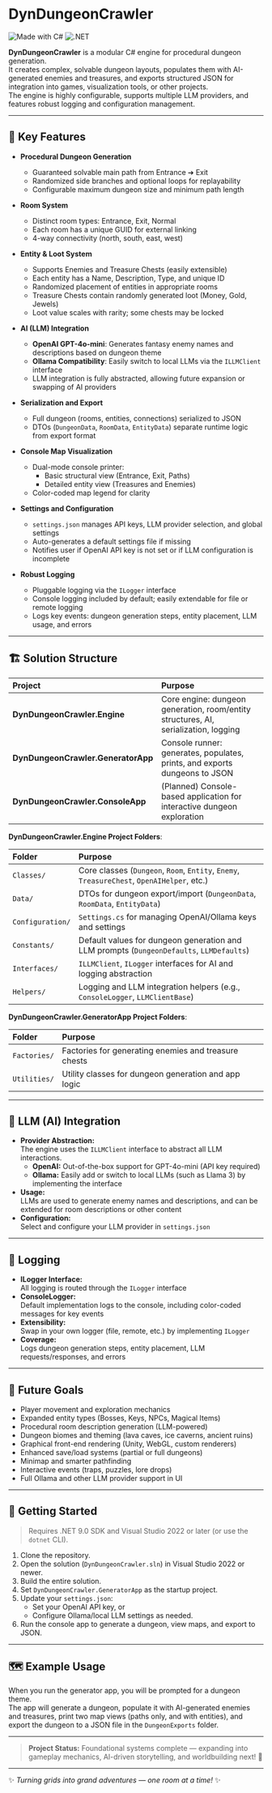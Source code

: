 ﻿# DynDungeonCrawler

![Made with C#](https://img.shields.io/badge/Made%20with-C%23-239120)
![.NET](https://img.shields.io/badge/.NET-9.0-blueviolet)

**DynDungeonCrawler** is a modular C# engine for procedural dungeon generation.  
It creates complex, solvable dungeon layouts, populates them with AI-generated enemies and treasures, and exports structured JSON for integration into games, visualization tools, or other projects.  
The engine is highly configurable, supports multiple LLM providers, and features robust logging and configuration management.

---

## 🌟 Key Features

- **Procedural Dungeon Generation**
  - Guaranteed solvable main path from Entrance ➔ Exit
  - Randomized side branches and optional loops for replayability
  - Configurable maximum dungeon size and minimum path length

- **Room System**
  - Distinct room types: Entrance, Exit, Normal
  - Each room has a unique GUID for external linking
  - 4-way connectivity (north, south, east, west)

- **Entity & Loot System**
  - Supports Enemies and Treasure Chests (easily extensible)
  - Each entity has a Name, Description, Type, and unique ID
  - Randomized placement of entities in appropriate rooms
  - Treasure Chests contain randomly generated loot (Money, Gold, Jewels)
  - Loot value scales with rarity; some chests may be locked

- **AI (LLM) Integration**
  - **OpenAI GPT-4o-mini**: Generates fantasy enemy names and descriptions based on dungeon theme
  - **Ollama Compatibility**: Easily switch to local LLMs via the `ILLMClient` interface
  - LLM integration is fully abstracted, allowing future expansion or swapping of AI providers

- **Serialization and Export**
  - Full dungeon (rooms, entities, connections) serialized to JSON
  - DTOs (`DungeonData`, `RoomData`, `EntityData`) separate runtime logic from export format

- **Console Map Visualization**
  - Dual-mode console printer:
    - Basic structural view (Entrance, Exit, Paths)
    - Detailed entity view (Treasures and Enemies)
  - Color-coded map legend for clarity

- **Settings and Configuration**
  - `settings.json` manages API keys, LLM provider selection, and global settings
  - Auto-generates a default settings file if missing
  - Notifies user if OpenAI API key is not set or if LLM configuration is incomplete

- **Robust Logging**
  - Pluggable logging via the `ILogger` interface
  - Console logging included by default; easily extendable for file or remote logging
  - Logs key events: dungeon generation steps, entity placement, LLM usage, and errors

---

## 🏗️ Solution Structure

| Project                             | Purpose                                                                 |
|:-------------------------------------|:------------------------------------------------------------------------|
| **DynDungeonCrawler.Engine**         | Core engine: dungeon generation, room/entity structures, AI, serialization, logging |
| **DynDungeonCrawler.GeneratorApp**   | Console runner: generates, populates, prints, and exports dungeons to JSON |
| **DynDungeonCrawler.ConsoleApp**     | (Planned) Console-based application for interactive dungeon exploration   |

**DynDungeonCrawler.Engine Project Folders**:

| Folder           | Purpose                                                                                  |
|:-----------------|:----------------------------------------------------------------------------------------|
| `Classes/`       | Core classes (`Dungeon`, `Room`, `Entity`, `Enemy`, `TreasureChest`, `OpenAIHelper`, etc.) |
| `Data/`          | DTOs for dungeon export/import (`DungeonData`, `RoomData`, `EntityData`)                |
| `Configuration/` | `Settings.cs` for managing OpenAI/Ollama keys and settings                              |
| `Constants/`     | Default values for dungeon generation and LLM prompts (`DungeonDefaults`, `LLMDefaults`)|
| `Interfaces/`    | `ILLMClient`, `ILogger` interfaces for AI and logging abstraction                       |
| `Helpers/`       | Logging and LLM integration helpers (e.g., `ConsoleLogger`, `LLMClientBase`)            |

**DynDungeonCrawler.GeneratorApp Project Folders**:

| Folder           | Purpose                                                                                  |
|:-----------------|:----------------------------------------------------------------------------------------|
| `Factories/`     | Factories for generating enemies and treasure chests                                    |
| `Utilities/`     | Utility classes for dungeon generation and app logic                                    |

---

## 🤖 LLM (AI) Integration

- **Provider Abstraction:**  
  The engine uses the `ILLMClient` interface to abstract all LLM interactions.
  - **OpenAI:** Out-of-the-box support for GPT-4o-mini (API key required)
  - **Ollama:** Easily add or switch to local LLMs (such as Llama 3) by implementing the interface
- **Usage:**  
  LLMs are used to generate enemy names and descriptions, and can be extended for room descriptions or other content
- **Configuration:**  
  Select and configure your LLM provider in `settings.json`

---

## 📝 Logging

- **ILogger Interface:**  
  All logging is routed through the `ILogger` interface
- **ConsoleLogger:**  
  Default implementation logs to the console, including color-coded messages for key events
- **Extensibility:**  
  Swap in your own logger (file, remote, etc.) by implementing `ILogger`
- **Coverage:**  
  Logs dungeon generation steps, entity placement, LLM requests/responses, and errors

---

## 🚀 Future Goals

- Player movement and exploration mechanics
- Expanded entity types (Bosses, Keys, NPCs, Magical Items)
- Procedural room description generation (LLM-powered)
- Dungeon biomes and theming (lava caves, ice caverns, ancient ruins)
- Graphical front-end rendering (Unity, WebGL, custom renderers)
- Enhanced save/load systems (partial or full dungeons)
- Minimap and smarter pathfinding
- Interactive events (traps, puzzles, lore drops)
- Full Ollama and other LLM provider support in UI

---

## 🔹 Getting Started

> Requires .NET 9.0 SDK and Visual Studio 2022 or later (or use the `dotnet` CLI).

1. Clone the repository.
2. Open the solution (`DynDungeonCrawler.sln`) in Visual Studio 2022 or newer.
3. Build the entire solution.
4. Set `DynDungeonCrawler.GeneratorApp` as the startup project.
5. Update your `settings.json`:
    - Set your OpenAI API key, or
    - Configure Ollama/local LLM settings as needed.
6. Run the console app to generate a dungeon, view maps, and export to JSON.

---

## 🗺️ Example Usage

When you run the generator app, you will be prompted for a dungeon theme.  
The app will generate a dungeon, populate it with AI-generated enemies and treasures, print two map views (paths only, and with entities), and export the dungeon to a JSON file in the `DungeonExports` folder.

---

> **Project Status:** Foundational systems complete — expanding into gameplay mechanics, AI-driven storytelling, and worldbuilding next! 🚀

---

✨ _Turning grids into grand adventures — one room at a time!_ ✨